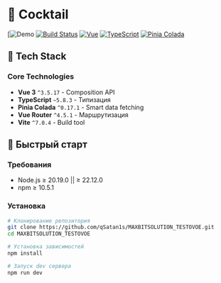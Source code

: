 # 🍹 Cocktail

[![Demo]()
[![Build Status](https://img.shields.io/badge/Build-Passing-brightgreen?style=flat-square)](https://github.com/qSatan1s/MAXBITSOLUTION_TESTOVOE)
[![Vue](https://img.shields.io/badge/Vue-3.5.17-4FC08D?style=flat-square&logo=vue.js)](https://vuejs.org/)
[![TypeScript](https://img.shields.io/badge/TypeScript-5.8.3-blue?style=flat-square&logo=typescript)](https://www.typescriptlang.org/)
[![Pinia Colada](https://img.shields.io/badge/Pinia%20Colada-0.17.1-yellow?style=flat-square)](https://pinia-colada.esm.dev/)

## 🔧 Tech Stack

### Core Technologies

- **Vue 3** `^3.5.17` - Composition API
- **TypeScript** `~5.8.3` - Типизация
- **Pinia Colada** `^0.17.1` - Smart data fetching
- **Vue Router** `^4.5.1` - Маршрутизация
- **Vite** `^7.0.4` - Build tool

## 🚀 Быстрый старт

### Требования

- Node.js ≥ 20.19.0 || ≥ 22.12.0
- npm ≥ 10.5.1

### Установка

```bash
# Клонирование репозитория
git clone https://github.com/qSatan1s/MAXBITSOLUTION_TESTOVOE.git
cd MAXBITSOLUTION_TESTOVOE

# Установка зависимостей
npm install

# Запуск dev сервера
npm run dev
```
